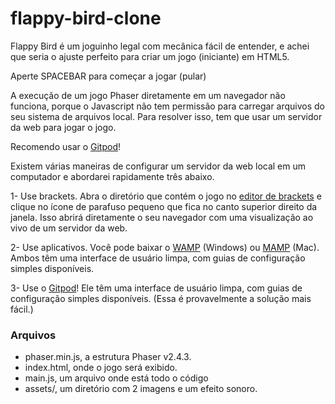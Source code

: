 # flappy-bird-clone
Flappy Bird é um joguinho legal com mecânica fácil de entender, 
e achei que seria o ajuste perfeito para criar um jogo (iniciante) em HTML5.

Aperte SPACEBAR para começar a jogar (pular)

A execução de um jogo Phaser diretamente em um navegador não funciona, 
porque o Javascript não tem permissão para carregar arquivos do seu sistema 
de arquivos local. Para resolver isso, tem que usar um servidor da web 
para jogar o jogo.

Recomendo usar o <a href="https://gitpod.io/">Gitpod</a>!

Existem várias maneiras de configurar um servidor da web local
em um computador e abordarei rapidamente três abaixo.

1- Use brackets. Abra o diretório que contém o jogo no <a href="http://brackets.io/">editor de brackets</a>
e clique no ícone de parafuso pequeno que fica no canto superior direito da janela. Isso abrirá diretamente
o seu navegador com uma visualização ao vivo de um servidor da web.

2- Use aplicativos. Você pode baixar o <a href="http://www.wampserver.com/en/">WAMP</a> (Windows) ou <a href="https://www.mamp.info/en/">MAMP</a>
(Mac). Ambos têm uma interface de usuário limpa, com guias de configuração simples disponíveis.

3- Use o <a href="https://gitpod.io/">Gitpod</a>!
Ele têm uma interface de usuário limpa, com guias de configuração simples disponíveis.
(Essa é provavelmente a solução mais fácil.)

<h3>Arquivos</h3>

- phaser.min.js, a estrutura Phaser v2.4.3.
- index.html, onde o jogo será exibido.
- main.js, um arquivo onde está todo o código
- assets/, um diretório com 2 imagens e um efeito sonoro.
